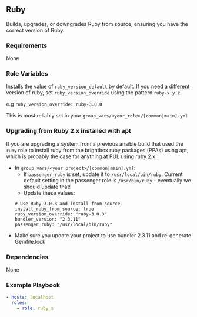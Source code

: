 ## Ruby

Builds, upgrades, or downgrades Ruby from source, ensuring you have the correct version of Ruby.

### Requirements

None

### Role Variables

Installs the value of `ruby_version_default` by default. If you need a different version of ruby, set `ruby_version_override` using the pattern `ruby-x.y.z`. 

e.g `ruby_version_override: ruby-3.0.0`

This is most reliably set in your `group_vars/<your_role>/[common|main].yml`

### Upgrading from Ruby 2.x installed with apt

If you are upgrading a system from a previous ansible build that used the `ruby` role
to install ruby from the brightbox ruby packages (PPAs) using apt, which is probably
the case for anything at PUL using ruby 2.x:

* In `group_vars/<your project>/[common|main].yml`:
  * If `passenger_ruby` is set, update it to `/usr/local/bin/ruby`. Current default setting in the passenger role is `/usr/bin/ruby` - eventually we should update that!
  * Update these values:
  ```
  # Use Ruby 3.0.3 and install from source
  install_ruby_from_source: true
  ruby_version_override: "ruby-3.0.3"
  bundler_version: "2.3.11"
  passenger_ruby: "/usr/local/bin/ruby"
  ```
* Make sure you update your project to use bundler 2.3.11 and re-generate Gemfile.lock

### Dependencies

None

### Example Playbook

```yaml
- hosts: localhost
  roles:
    - role: ruby_s
```
